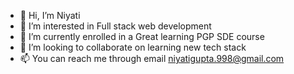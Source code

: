 - 👋 Hi, I’m Niyati
- 👀 I’m interested in Full stack web development
- 🌱 I’m currently enrolled in a Great learning PGP SDE course
- 💞️ I’m looking to collaborate on learning new tech stack
- 📫 You can reach me through email niyatigupta.998@gmail.com
<!---
niyyatii19/niyyatii19 is a ✨ special ✨ repository because its `README.md` (this file) appears on your GitHub profile.
You can click the Preview link to take a look at your changes.
--->
